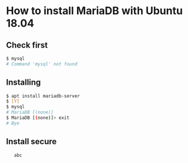 # How to install MariaDB with Ubuntu 18.04

## Check first
```bash
$ mysql
# Command 'mysql' not found
```

## Installing
```bash
$ apt install mariadb-server
$ [Y]
$ mysql
# MariaDB [(none)]
$ MariaDB [(none)]> exit
# Bye
```

## Install secure
```bash
   abc
```

